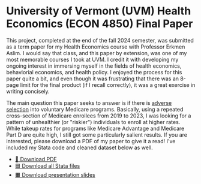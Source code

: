 # University of Vermont (UVM) Health Economics (ECON 4850) Final Paper

This project, completed at the end of the fall 2024 semester, was submitted as a term
paper for my Health Economics course with Professor Erkmen Aslim. I would say that class, 
and this paper by extension, was one of my most memorable courses I took at UVM. I credit it 
with developing my ongoing interest in immersing myself in the fields of health economics, 
behaviorial economics, and health policy. I enjoyed the process for this paper quite a bit, 
and even though it was frustrating that there was an 8-page limit for the final product 
(if I recall correctly), it was a great exercise in writing concisely.

The main question this paper seeks to answer is if there is [adverse selection](https://en.wikipedia.org/wiki/Adverse_selection) into voluntary 
Medicare programs. Basically, using a repeated cross-section of Medicare enrollees from 2019 to 2023, 
I was looking for a pattern of unhealthier (or "riskier") individuals to enroll at higher rates. While 
takeup rates for programs like Medicare Advantage and Medicare Part D are quite high, I still 
got some particularly salient results. If you are interested, please download a PDF of my paper to 
give it a read! I've included my Stata code and cleaned dataset below as well.

- [📄 Download PDF](econ-4850-final-paper.pdf)
- [🟦 Download all Stata files](https://download-directory.github.io/?url=https://github.com/lukepulaski/lukepulaski.github.io/tree/main/hcol-thesis/stata-code)
- [🟧 Download presentation slides](econ-4850-final-presentation.pptx)

